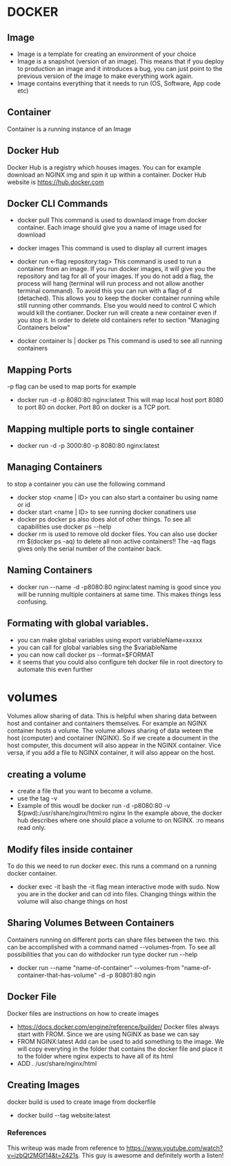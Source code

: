 # DOCKER

## Image 
* Image is a template for creating an environment of your choice
* Image is a snapshot (version of an image).  This means that if you deploy to production an image and it introduces a bug, you can just point to the previous version of the image
to make everything work again.
* Image contains everything that it needs to run (OS, Software, App code etc)

## Container
Container is a running instance of an Image

## Docker Hub
Docker Hub is a registry which houses images. You can for example download an NGINX img and spin it up within a container.  Docker Hub website is https://hub.docker.com

## Docker CLI Commands
* docker pull <name of image>   This command is used to downlaod image from docker container.  Each image should give you a name of image used for download

* docker images   This command is used to display all current images

* docker run <-flag repository:tag>   This command is used to run a container from an image.  If you run docker images, it will give you the repository and tag for all of your images.  If you do not add a flag, the process will hang (terminal will run process and not allow another terminal command).  To avoid this you can run with a flag of d (detached).  This allows you to keep the docker container running while still running other commands.  Else you would need to control C which would kill the contianer.
Docker run will create a new container even if you stop it.  In order to delete old containers refer to section "Managing Containers below"

* docker container ls | docker ps	This command is used to see all running containers 

## Mapping Ports
-p flag can be used to map ports for example
* docker run -d -p 8080:80 nginx:latest
This will map local host port 8080 to port 80 on docker.  Port 80 on docker is a TCP port.
## Mapping multiple ports to single container
* docker run -d -p 3000:80 -p 8080:80 nginx:latest

## Managing Containers
to stop a container you can use the following command
* docker stop <name | ID>
you can also start a container bu using name or id
* docker start <name | ID>
to see running docker conatiners use
* docker ps
docker ps also does alot of other things.  To see all capabilities use
docker ps --help
* docker rm is used to remove old docker files.  You can also use docker rm $(docker ps -aq) to delete all non active containers!!
The -aq flags gives only the serial number of the container back.

## Naming Containers
* docker run --name <enter name> -d -p8080:80 nginx:latest
naming is good since you will be running multiple containers at same time.  This makes things less confusing.

## Formating with global variables.
* you can make global variables using export variableName=xxxxx
* you can call for global variables sing the $variableName
* you can now call docker ps --format=$FORMAT
* it seems that you could also configure teh docker file in root directory to automate this even further

# volumes
Volumes allow sharing of data.  This is helpful when sharing data between host and container and containers themselves.
For example an NGINX container hosts a volume. The volume allows sharing of data weteen the host (computer) and container (NGINX).
So if we create a document in the host computer, this document will also appear in the NGINX container. Vice versa, if you add a file to NGINX container, it will also appear on the host.

## creating a volume
* create a file that you want to become a volume.
* use the tag -v <path of volume you want to use:path on container where you want to copy volume to>
* Example of this woudl be docker run -d -p8080:80 -v $(pwd):/usr/share/nginx/html:ro nginx
In the example above, the docker hub describes where one should place a volume to on NGINX. :ro means read only.

## Modify files inside container
To do this we need to run docker exec.  this runs a command on a running docker container.
* docker exec -it <name or id of container> bash
the -it flag mean interactive mode with sudo.  Now you are in the docker and can cd into files.  Changing things within the volume will also change things on host

## Sharing Volumes Between Containers
Containers running on different ports can share files between the two.  this can be accomplished with a command named --volumes-from.  To see all possibilities that you can do 
withdocker run type docker run --help
* docker run --name "name-of-container" --volumes-from "name-of-container-that-has-volume" -d -p 80801:80 ngin
## Docker File
Docker files are instructions on how to create images
* https://docs.docker.com/engine/reference/builder/
Docker files always start with FROM.  Since we are using NGINX as base we can say
* FROM NGINX:latest
Add can be used to add something to the image.  We will copy everyting in the folder that contains the docker
file and place it to the folder where nginx expects to have all of its html
* ADD . /usr/share/nginx/html
## Creating Images
docker build is used to create image from dockerfile
* docker build --tag website:latest
 

### References
This writeup was made from reference to https://www.youtube.com/watch?v=jzbQt2MGf14&t=2421s.  This guy is awesome and definitely worth a listen!
